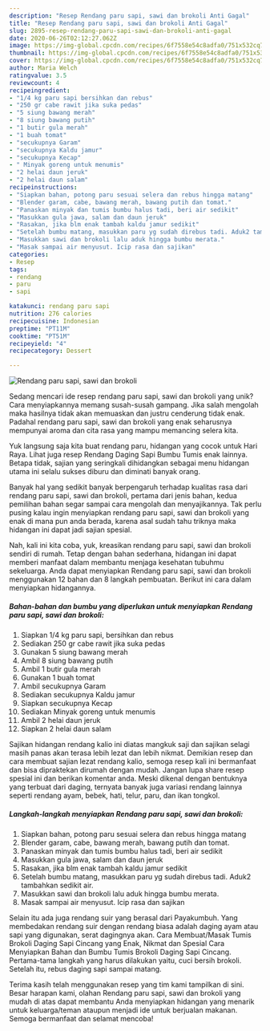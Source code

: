 ```yaml
---
description: "Resep Rendang paru sapi, sawi dan brokoli Anti Gagal"
title: "Resep Rendang paru sapi, sawi dan brokoli Anti Gagal"
slug: 2895-resep-rendang-paru-sapi-sawi-dan-brokoli-anti-gagal
date: 2020-06-26T02:12:27.062Z
image: https://img-global.cpcdn.com/recipes/6f7558e54c8adfa0/751x532cq70/rendang-paru-sapi-sawi-dan-brokoli-foto-resep-utama.jpg
thumbnail: https://img-global.cpcdn.com/recipes/6f7558e54c8adfa0/751x532cq70/rendang-paru-sapi-sawi-dan-brokoli-foto-resep-utama.jpg
cover: https://img-global.cpcdn.com/recipes/6f7558e54c8adfa0/751x532cq70/rendang-paru-sapi-sawi-dan-brokoli-foto-resep-utama.jpg
author: Maria Welch
ratingvalue: 3.5
reviewcount: 4
recipeingredient:
- "1/4 kg paru sapi bersihkan dan rebus"
- "250 gr cabe rawit jika suka pedas"
- "5 siung bawang merah"
- "8 siung bawang putih"
- "1 butir gula merah"
- "1 buah tomat"
- "secukupnya Garam"
- "secukupnya Kaldu jamur"
- "secukupnya Kecap"
- " Minyak goreng untuk menumis"
- "2 helai daun jeruk"
- "2 helai daun salam"
recipeinstructions:
- "Siapkan bahan, potong paru sesuai selera dan rebus hingga matang"
- "Blender garam, cabe, bawang merah, bawang putih dan tomat."
- "Panaskan minyak dan tumis bumbu halus tadi, beri air sedikit"
- "Masukkan gula jawa, salam dan daun jeruk"
- "Rasakan, jika blm enak tambah kaldu jamur sedikit"
- "Setelah bumbu matang, masukkan paru yg sudah direbus tadi. Aduk2 tambahkan sedikit air."
- "Masukkan sawi dan brokoli lalu aduk hingga bumbu merata."
- "Masak sampai air menyusut. Icip rasa dan sajikan"
categories:
- Resep
tags:
- rendang
- paru
- sapi

katakunci: rendang paru sapi 
nutrition: 276 calories
recipecuisine: Indonesian
preptime: "PT11M"
cooktime: "PT51M"
recipeyield: "4"
recipecategory: Dessert

---
```



![Rendang paru sapi, sawi dan brokoli](https://img-global.cpcdn.com/recipes/6f7558e54c8adfa0/751x532cq70/rendang-paru-sapi-sawi-dan-brokoli-foto-resep-utama.jpg)

Sedang mencari ide resep rendang paru sapi, sawi dan brokoli yang unik? Cara menyiapkannya memang susah-susah gampang. Jika salah mengolah maka hasilnya tidak akan memuaskan dan justru cenderung tidak enak. Padahal rendang paru sapi, sawi dan brokoli yang enak seharusnya mempunyai aroma dan cita rasa yang mampu memancing selera kita.

Yuk langsung saja kita buat rendang paru, hidangan yang cocok untuk Hari Raya. Lihat juga resep Rendang Daging Sapi Bumbu Tumis enak lainnya. Betapa tidak, sajian yang seringkali dihidangkan sebagai menu hidangan utama ini selalu sukses diburu dan diminati banyak orang.

Banyak hal yang sedikit banyak berpengaruh terhadap kualitas rasa dari rendang paru sapi, sawi dan brokoli, pertama dari jenis bahan, kedua pemilihan bahan segar sampai cara mengolah dan menyajikannya. Tak perlu pusing kalau ingin menyiapkan rendang paru sapi, sawi dan brokoli yang enak di mana pun anda berada, karena asal sudah tahu triknya maka hidangan ini dapat jadi sajian spesial.


Nah, kali ini kita coba, yuk, kreasikan rendang paru sapi, sawi dan brokoli sendiri di rumah. Tetap dengan bahan sederhana, hidangan ini dapat memberi manfaat dalam membantu menjaga kesehatan tubuhmu sekeluarga. Anda dapat menyiapkan Rendang paru sapi, sawi dan brokoli menggunakan 12 bahan dan 8 langkah pembuatan. Berikut ini cara dalam menyiapkan hidangannya.

<!--inarticleads1-->

##### Bahan-bahan dan bumbu yang diperlukan untuk menyiapkan Rendang paru sapi, sawi dan brokoli:

1. Siapkan 1/4 kg paru sapi, bersihkan dan rebus
1. Sediakan 250 gr cabe rawit jika suka pedas
1. Gunakan 5 siung bawang merah
1. Ambil 8 siung bawang putih
1. Ambil 1 butir gula merah
1. Gunakan 1 buah tomat
1. Ambil secukupnya Garam
1. Sediakan secukupnya Kaldu jamur
1. Siapkan secukupnya Kecap
1. Sediakan  Minyak goreng untuk menumis
1. Ambil 2 helai daun jeruk
1. Siapkan 2 helai daun salam


Sajikan hidangan rendang kalio ini diatas mangkuk saji dan sajikan selagi masih panas akan terasa lebih lezat dan lebih nikmat. Demikian resep dan cara membuat sajian lezat rendang kalio, semoga resep kali ini bermanfaat dan bisa dipraktekan dirumah dengan mudah. Jangan lupa share resep spesial ini dan berikan komentar anda. Meski dikenal dengan bentuknya yang terbuat dari daging, ternyata banyak juga variasi rendang lainnya seperti rendang ayam, bebek, hati, telur, paru, dan ikan tongkol. 

<!--inarticleads2-->

##### Langkah-langkah menyiapkan Rendang paru sapi, sawi dan brokoli:

1. Siapkan bahan, potong paru sesuai selera dan rebus hingga matang
1. Blender garam, cabe, bawang merah, bawang putih dan tomat.
1. Panaskan minyak dan tumis bumbu halus tadi, beri air sedikit
1. Masukkan gula jawa, salam dan daun jeruk
1. Rasakan, jika blm enak tambah kaldu jamur sedikit
1. Setelah bumbu matang, masukkan paru yg sudah direbus tadi. Aduk2 tambahkan sedikit air.
1. Masukkan sawi dan brokoli lalu aduk hingga bumbu merata.
1. Masak sampai air menyusut. Icip rasa dan sajikan


Selain itu ada juga rendang suir yang berasal dari Payakumbuh. Yang membedakan rendang suir dengan rendang biasa adalah daging ayam atau sapi yang digunakan, serat dagingnya akan. Cara Membuat/Masak Tumis Brokoli Daging Sapi Cincang yang Enak, Nikmat dan Spesial Cara Menyiapkan Bahan dan Bumbu Tumis Brokoli Daging Sapi Cincang. Pertama-tama langkah yang harus dilakukan yaitu, cuci bersih brokoli. Setelah itu, rebus daging sapi sampai matang. 

Terima kasih telah menggunakan resep yang tim kami tampilkan di sini. Besar harapan kami, olahan Rendang paru sapi, sawi dan brokoli yang mudah di atas dapat membantu Anda menyiapkan hidangan yang menarik untuk keluarga/teman ataupun menjadi ide untuk berjualan makanan. Semoga bermanfaat dan selamat mencoba!
